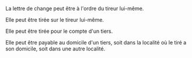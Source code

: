   
 La lettre de change peut être à l'ordre du tireur lui-même.  

  
 Elle peut être tirée sur le tireur lui-même.  

  
 Elle peut être tirée pour le compte d'un tiers.  

  
 Elle peut être payable au domicile d'un tiers, soit dans la localité où le tiré a son domicile, soit dans une autre localité.  
